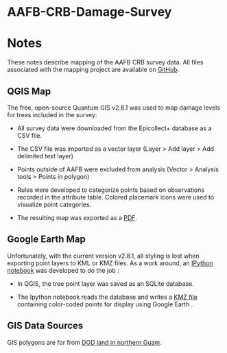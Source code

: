 # AAFB-CRB-Damage-Survey
# Notes

These notes describe mapping of the AAFB CRB survey data. All files associated with the mapping project are available on [GitHub](https://github.com/aubreymoore/AAFB-CRB-Damage-Survey).

## QGIS Map
The free, open-source Quantum GIS v2.8.1 was used to map damage levels for trees included in the survey:

* All survey data were downloaded from the Epicollect+ database as a CSV file.

* The CSV file was imported as a vector layer (Layer > Add layer > Add delimited text layer)

* Points outside of AAFB were excluded from analysis (Vector > Analysis tools > Points in polygon)

* Rules were developed to categorize points based on observations recorded in the attribute table. Colored placemark icons were used to visualize point categories.

* The resulting map was exported as a [PDF]( https://github.com/aubreymoore/AAFB-CRB-Damage-Survey/blob/master/AAFB-CRB-Damage-May2015.pdf ).

## Google Earth Map
Unfortunately, with the current version v2.8.1, all styling is lost when exporting point layers to KML or KMZ files. As a work around, an [IPython notebook]( https://github.com/aubreymoore/AAFB-CRB-Damage-Survey/blob/master/make-kml.ipynb ) was developed to do the job :

* In QGIS, the tree point layer was saved as an SQLite database.

* The Ipython notebook reads the database and writes a [KMZ file]( https://github.com/aubreymoore/AAFB-CRB-Damage-Survey/blob/master/aafb-crb-damage.kmz ) containing color-coded points for display using Google Earth .

## GIS Data Sources

GIS polygons are for from [DOD land in northern Guam](http://north.hydroguam.net/map-infrastructure-military-areas.php).